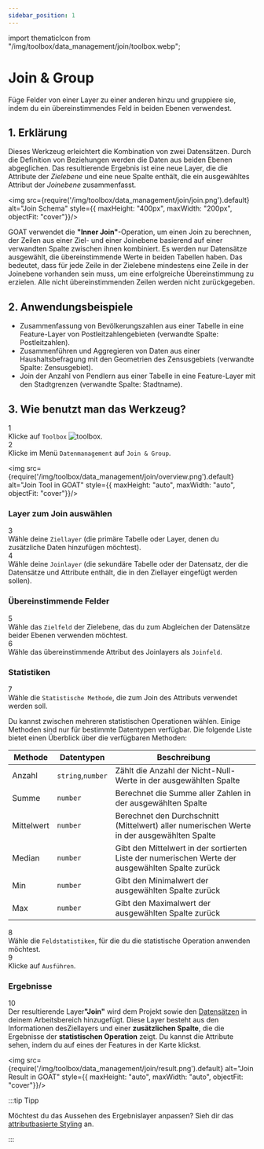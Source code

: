 ```yaml
---
sidebar_position: 1
---
```


import thematicIcon from "/img/toolbox/data_management/join/toolbox.webp";


# Join & Group

Füge Felder von einer Layer zu einer anderen hinzu und gruppiere sie, indem du ein übereinstimmendes Feld in beiden Ebenen verwendest.

## 1. Erklärung

Dieses Werkzeug erleichtert die Kombination von zwei Datensätzen. Durch die Definition von Beziehungen werden die Daten aus beiden Ebenen abgeglichen. Das resultierende Ergebnis ist eine neue Layer, die die Attribute der *Zielebene* und eine neue Spalte enthält, die ein ausgewähltes Attribut der *Joinebene* zusammenfasst.

<div style={{ display: 'flex', flexDirection: 'column', alignItems: 'center' }}>

  <img src={require('/img/toolbox/data_management/join/join.png').default} alt="Join Schema" style={{ maxHeight: "400px", maxWidth: "200px", objectFit: "cover"}}/>

</div> 

GOAT verwendet die **"Inner Join"**-Operation, um einen Join zu berechnen, der Zeilen aus einer Ziel- und einer Joinebene basierend auf einer verwandten Spalte zwischen ihnen kombiniert. Es werden nur Datensätze ausgewählt, die übereinstimmende Werte in beiden Tabellen haben. Das bedeutet, dass für jede Zeile in der Zielebene mindestens eine Zeile in der Joinebene vorhanden sein muss, um eine erfolgreiche Übereinstimmung zu erzielen. Alle nicht übereinstimmenden Zeilen werden nicht zurückgegeben.

## 2. Anwendungsbeispiele

- Zusammenfassung von Bevölkerungszahlen aus einer Tabelle in eine Feature-Layer von Postleitzahlengebieten (verwandte Spalte: Postleitzahlen).
- Zusammenführen und Aggregieren von Daten aus einer Haushaltsbefragung mit den Geometrien des Zensusgebiets (verwandte Spalte: Zensusgebiet).
- Join der Anzahl von Pendlern aus einer Tabelle in eine Feature-Layer mit den Stadtgrenzen (verwandte Spalte: Stadtname).

## 3. Wie benutzt man das Werkzeug?

<div class="step">
  <div class="step-number">1</div>
  <div class="content">Klicke auf <code>Toolbox</code> <img src={thematicIcon} alt="toolbox" style={{width: "25px"}}/>. </div>
</div>

<div class="step">
  <div class="step-number">2</div>
  <div class="content">Klicke im Menü <code>Datenmanagement</code> auf <code>Join & Group</code>.</div>
</div>

<div style={{ display: 'flex', flexDirection: 'column', alignItems: 'center' }}>

  <img src={require('/img/toolbox/data_management/join/overview.png').default} alt="Join Tool in GOAT" style={{ maxHeight: "auto", maxWidth: "auto", objectFit: "cover"}}/>

</div> 

<p> </p>

### Layer zum Join auswählen

<div class="step">
  <div class="step-number">3</div>
  <div class="content">Wähle deine <code>Ziellayer</code> (die primäre Tabelle oder Layer, denen du zusätzliche Daten hinzufügen möchtest). </div>
</div>

<div class="step">
  <div class="step-number">4</div>
  <div class="content">Wähle deine <code>Joinlayer</code> (die sekundäre Tabelle oder der Datensatz, der die Datensätze und Attribute enthält, die in den Ziellayer eingefügt werden sollen). </div>
</div>

### Übereinstimmende Felder

<div class="step">
  <div class="step-number">5</div>
  <div class="content">Wähle das <code>Zielfeld</code> der Zielebene, das du zum Abgleichen der Datensätze beider Ebenen verwenden möchtest.</div>
</div>

<div class="step">
  <div class="step-number">6</div>
  <div class="content">Wähle das übereinstimmende Attribut des Joinlayers als <code>Joinfeld</code>. </div>
</div>

### Statistiken

<div class="step">
  <div class="step-number">7</div>
  <div class="content">Wähle die <code>Statistische Methode</code>, die zum Join des Attributs verwendet werden soll. </div>
</div>

Du kannst zwischen mehreren statistischen Operationen wählen. Einige Methoden sind nur für bestimmte Datentypen verfügbar. Die folgende Liste bietet einen Überblick über die verfügbaren Methoden:

| Methode | Datentypen | Beschreibung |
| -------|------| ------------|
| Anzahl | `string`,`number`    | Zählt die Anzahl der Nicht-Null-Werte in der ausgewählten Spalte|
| Summe  | `number`   | Berechnet die Summe aller Zahlen in der ausgewählten Spalte|
| Mittelwert | `number`   | Berechnet den Durchschnitt (Mittelwert) aller numerischen Werte in der ausgewählten Spalte|
| Median | `number`   | Gibt den Mittelwert in der sortierten Liste der numerischen Werte der ausgewählten Spalte zurück|
| Min    | `number`   | Gibt den Minimalwert der ausgewählten Spalte zurück|
| Max    | `number`   | Gibt den Maximalwert der ausgewählten Spalte zurück|

<div class="step">
  <div class="step-number">8</div>
  <div class="content">Wähle die <code>Feldstatistiken</code>, für die du die statistische Operation anwenden möchtest.</div>
</div>

<div class="step">
  <div class="step-number">9</div>
  <div class="content">Klicke auf <code>Ausführen</code>.</div>
</div>

### Ergebnisse

<div class="step">
  <div class="step-number">10</div>
  <div class="content">Der resultierende Layer<b>"Join"</b> wird dem Projekt sowie den <a href="../../workspace/datasets">Datensätzen</a> in deinem Arbeitsbereich hinzugefügt. Diese Layer besteht aus den Informationen desZiellayers und einer <b>zusätzlichen Spalte</b>, die die Ergebnisse der <b>statistischen Operation</b> zeigt. Du kannst die Attribute sehen, indem du auf eines der Features in der Karte klickst.</div>
</div>

<div style={{ display: 'flex', flexDirection: 'column', alignItems: 'center' }}>

  <img src={require('/img/toolbox/data_management/join/result.png').default} alt="Join Result in GOAT" style={{ maxHeight: "auto", maxWidth: "auto", objectFit: "cover"}}/>

</div> 

:::tip Tipp

Möchtest du das Aussehen des Ergebnislayer anpassen? Sieh dir das [attributbasierte Styling](../../map/layer_style/attribute_based_styling.md) an.

:::
